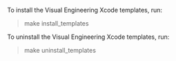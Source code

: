 To install the Visual Engineering Xcode templates, run:

> make install_templates

To uninstall the Visual Engineering Xcode templates, run:

> make uninstall_templates
